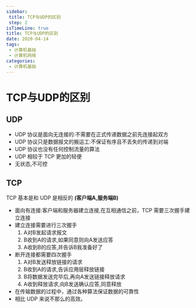 ```yaml
---
sidebar:
 title: TCP与UDP的区别
 step: 2
isTimeLine: true
title: TCP与UDP的区别
date: 2020-04-14
tags:
 - 计算机基础
 - 计算机网络
categories:
 - 计算机基础
---
```

# TCP与UDP的区别
## UDP
* UDP 协议是面向无连接的:不需要在正式传递数据之前先连接起双方
* UDP 协议只是数据报文的搬运工:不保证有序且不丢失的传递到对端
* UDP 协议也没有任何控制流量的算法
* UDP 相较于 TCP 更加的轻便
* 无状态,不可控

## TCP
TCP 基本是和 UDP 是相反的 **(客户端A,服务端B)**
* 面向有连接:客户端和服务器建立连接,在互相通信之前，TCP 需要三次握手建立连接
* 建立连接需要进行三次握手
  1. A对B发起请求报文
  2. B收到A的请求,如果同意则向A发送应答
  3. A收到B的应答,并告诉B我准备好了
* 断开连接都需要四次握手
  1. A对B发送释放链接的请求
  2. B收到A的请求,告诉应用层释放链接
  3. B将数据发送完毕后,再向A发送链接释放请求
  4. A收到释放请求,向B发送确认应答,同意释放
* 在传输数据的过程中，通过各种算法保证数据的可靠性
* 相比 UDP 来说不那么的高效。

<comment/>